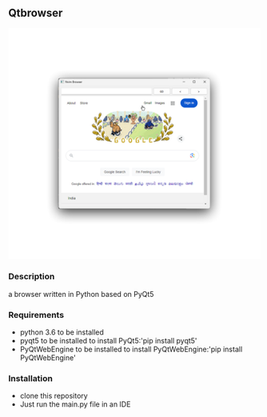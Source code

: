 ## Qtbrowser

![Qtbrowser-demo.png](/resources/Qtbrowser-demo.png)

### Description
a browser written in Python based on PyQt5

### Requirements
 * python 3.6 to be installed
 * pyqt5 to be installed
    to install PyQt5:'pip install pyqt5'
 * PyQtWebEngine to be installed
    to install PyQtWebEngine:'pip install PyQtWebEngine'

### Installation
 * clone this repository
 * Just run the main.py file in an IDE




